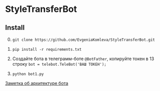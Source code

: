# StyleTransferBot

## Install

0. `git clone https://github.com/EvgeniaKomleva/StyleTransferBot.git`

1. `pip install -r requirements.txt`

2. Создайте бота  в телеграмм-боте `@BotFather`, копируйте токен в 13 строку `bot = telebot.TeleBot('ВАШ ТОКЕН');`
 
3. `python bot1.py`


[Заметка об архитектуре бота](https://github.com/EvgeniaKomleva/StyleTransferBot/blob/main/NeuralStyleTransfer.pdf)